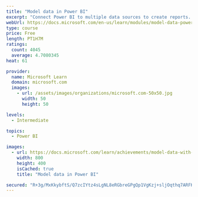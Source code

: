 ```yaml
---
title: "Model data in Power BI"
excerpt: "Connect Power BI to multiple data sources to create reports. Define the relationship between your data sources."
webUrl: https://docs.microsoft.com/en-us/learn/modules/model-data-power-bi/
type: course
price: Free
length: PT1H7M
ratings:
  count: 4045
  average: 4.7080345
heat: 61

provider:
  name: Microsoft Learn
  domain: microsoft.com
  images:
    - url: /assets/images/organizations/microsoft.com-50x50.jpg
      width: 50
      height: 50

levels:
  - Intermediate

topics:
  - Power BI

images:
  - url: https://docs.microsoft.com/learn/achievements/model-data-with-power-bi-desktop-social.png
    width: 800
    height: 400
    isCached: true
    title: "Model data in Power BI"

secured: "R+3g/MxKkybftS/Q7zcIYtz4sLgNL8eRGbreGPgQp1VgKzj+sljOqthq7ARFKlZG1a/PjhxVRog4yPjKHM4ktsNGaycCi81gos920TZMTSw3+H4OMZSJ3hd4UeMP9BPmhQw26wpm8FzkQkt+lk3Kt2b2MMfZnFxxgyDUeFPM5BdRjU9BcA+yvcmZaz3nCp3YPzlVavPLaxU84zPxYCMM9d7qv5JYuIjQboYIzaw1DakyMrHJDVz4iWkqmO2Xm+OSUue6lhZ1quR7cX+ZI37bTI+Iy4bCBQoh+mMXn7zULF0qmJM2rPJ3/nlvMmRsCLEVdRMttr5ZaPxx6r7zBhVhFKLRt/DgYMp6fUmPH3F9JMwZsQkqlj3LYtqqX8jmphdRGQ70v979xigpH2bK3Y1S1A==;tiXtHWfIRkXIVb9u8hkPXg=="
---
```


